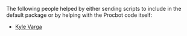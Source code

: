 The following people helped by either sending scripts to include in the default package or by helping with the Procbot code itself:

- [Kyle Varga](kylevarga.com)
